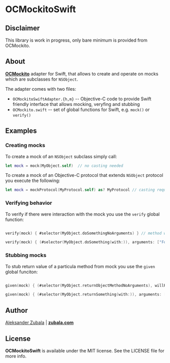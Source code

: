 # OCMockitoSwift

## Disclaimer

This library is work in progress, only bare minimum is provided from OCMockito.

## About

[**OCMockito**](https://github.com/jonreid/OCMockito) adapter for Swift, that allows to create and operate on mocks which are subclasses for `NSObject`.

The adapter comes with two files:

- `OCMockitoSwiftAdapter.{h,m}` -- Objective-C code to provide Swift friendly interface that allows mocking, veryfing and stubbing
- `OCMockito.swift` -- set of global functions for Swift, e.g. `mock()` or `verify()`

## Examples

### Creating mocks

To create a mock of an `NSObject` subclass simply call:

```swift
let mock = mock(MyObject.self)  // no casting needed
``` 

To create a mock of an Objective-C protocol that extends `NSObject` protocol you execute the following:

```swift
let mock = mockProtocol(MyProtocol.self) as? MyProtocol // casting required :(
```

### Verifying behavior

To verify if there were interaction with the mock you use the `verify` global function:

```swift

verify(mock) { #selector(MyObject.doSomethingNoArguments) } // method without arguments

verify(mock) { (#selector(MyObject.doSomething(with:)), arguments: ["Foo"]) } // method with arguments

```

### Stubbing mocks

To stub return value of a particula method from mock you use the `given` global funciton:

```swift

given(mock) { (#selector(MyObject.returnObjectMethodNoArguments), willReturn: "Fake Value")} // method without arguments

given(mock) { (#selector(MyObject.returnSomething(with:)), arguments: ["Foo"], willReturn: "Fake Value")} // method with arguments

```

## Author

[Aleksander Zubala](mailto:alek@zubala.com) | [**zubala.com**](http://zubala.comed)

## License

**OCMockitoSwift** is available under the MIT license. See the LICENSE file for more info.
